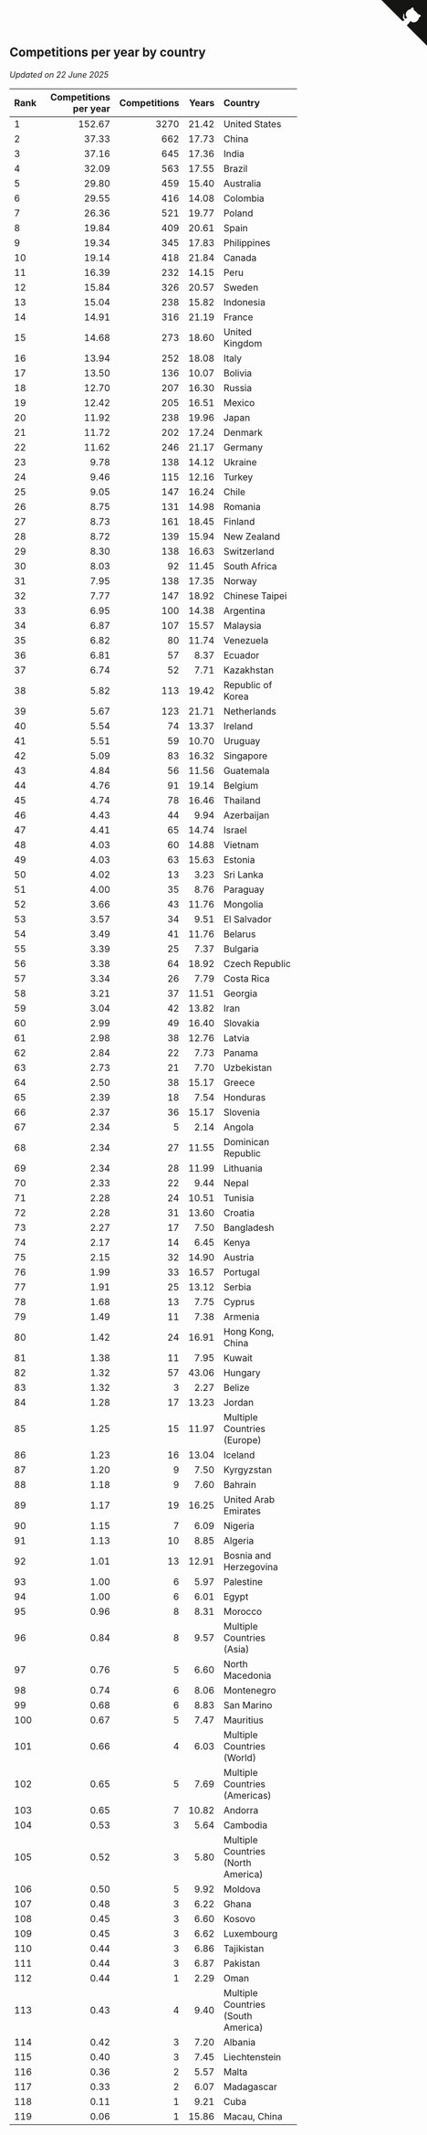 ## Competitions per year by country

*Updated on 22 June 2025*

| Rank | Competitions per year | Competitions | Years | Country |
| :--- | ---: | ---: | ---: | :--- |
| 1 | 152.67 | 3270 | 21.42 | United States |
| 2 | 37.33 | 662 | 17.73 | China |
| 3 | 37.16 | 645 | 17.36 | India |
| 4 | 32.09 | 563 | 17.55 | Brazil |
| 5 | 29.80 | 459 | 15.40 | Australia |
| 6 | 29.55 | 416 | 14.08 | Colombia |
| 7 | 26.36 | 521 | 19.77 | Poland |
| 8 | 19.84 | 409 | 20.61 | Spain |
| 9 | 19.34 | 345 | 17.83 | Philippines |
| 10 | 19.14 | 418 | 21.84 | Canada |
| 11 | 16.39 | 232 | 14.15 | Peru |
| 12 | 15.84 | 326 | 20.57 | Sweden |
| 13 | 15.04 | 238 | 15.82 | Indonesia |
| 14 | 14.91 | 316 | 21.19 | France |
| 15 | 14.68 | 273 | 18.60 | United Kingdom |
| 16 | 13.94 | 252 | 18.08 | Italy |
| 17 | 13.50 | 136 | 10.07 | Bolivia |
| 18 | 12.70 | 207 | 16.30 | Russia |
| 19 | 12.42 | 205 | 16.51 | Mexico |
| 20 | 11.92 | 238 | 19.96 | Japan |
| 21 | 11.72 | 202 | 17.24 | Denmark |
| 22 | 11.62 | 246 | 21.17 | Germany |
| 23 | 9.78 | 138 | 14.12 | Ukraine |
| 24 | 9.46 | 115 | 12.16 | Turkey |
| 25 | 9.05 | 147 | 16.24 | Chile |
| 26 | 8.75 | 131 | 14.98 | Romania |
| 27 | 8.73 | 161 | 18.45 | Finland |
| 28 | 8.72 | 139 | 15.94 | New Zealand |
| 29 | 8.30 | 138 | 16.63 | Switzerland |
| 30 | 8.03 | 92 | 11.45 | South Africa |
| 31 | 7.95 | 138 | 17.35 | Norway |
| 32 | 7.77 | 147 | 18.92 | Chinese Taipei |
| 33 | 6.95 | 100 | 14.38 | Argentina |
| 34 | 6.87 | 107 | 15.57 | Malaysia |
| 35 | 6.82 | 80 | 11.74 | Venezuela |
| 36 | 6.81 | 57 | 8.37 | Ecuador |
| 37 | 6.74 | 52 | 7.71 | Kazakhstan |
| 38 | 5.82 | 113 | 19.42 | Republic of Korea |
| 39 | 5.67 | 123 | 21.71 | Netherlands |
| 40 | 5.54 | 74 | 13.37 | Ireland |
| 41 | 5.51 | 59 | 10.70 | Uruguay |
| 42 | 5.09 | 83 | 16.32 | Singapore |
| 43 | 4.84 | 56 | 11.56 | Guatemala |
| 44 | 4.76 | 91 | 19.14 | Belgium |
| 45 | 4.74 | 78 | 16.46 | Thailand |
| 46 | 4.43 | 44 | 9.94 | Azerbaijan |
| 47 | 4.41 | 65 | 14.74 | Israel |
| 48 | 4.03 | 60 | 14.88 | Vietnam |
| 49 | 4.03 | 63 | 15.63 | Estonia |
| 50 | 4.02 | 13 | 3.23 | Sri Lanka |
| 51 | 4.00 | 35 | 8.76 | Paraguay |
| 52 | 3.66 | 43 | 11.76 | Mongolia |
| 53 | 3.57 | 34 | 9.51 | El Salvador |
| 54 | 3.49 | 41 | 11.76 | Belarus |
| 55 | 3.39 | 25 | 7.37 | Bulgaria |
| 56 | 3.38 | 64 | 18.92 | Czech Republic |
| 57 | 3.34 | 26 | 7.79 | Costa Rica |
| 58 | 3.21 | 37 | 11.51 | Georgia |
| 59 | 3.04 | 42 | 13.82 | Iran |
| 60 | 2.99 | 49 | 16.40 | Slovakia |
| 61 | 2.98 | 38 | 12.76 | Latvia |
| 62 | 2.84 | 22 | 7.73 | Panama |
| 63 | 2.73 | 21 | 7.70 | Uzbekistan |
| 64 | 2.50 | 38 | 15.17 | Greece |
| 65 | 2.39 | 18 | 7.54 | Honduras |
| 66 | 2.37 | 36 | 15.17 | Slovenia |
| 67 | 2.34 | 5 | 2.14 | Angola |
| 68 | 2.34 | 27 | 11.55 | Dominican Republic |
| 69 | 2.34 | 28 | 11.99 | Lithuania |
| 70 | 2.33 | 22 | 9.44 | Nepal |
| 71 | 2.28 | 24 | 10.51 | Tunisia |
| 72 | 2.28 | 31 | 13.60 | Croatia |
| 73 | 2.27 | 17 | 7.50 | Bangladesh |
| 74 | 2.17 | 14 | 6.45 | Kenya |
| 75 | 2.15 | 32 | 14.90 | Austria |
| 76 | 1.99 | 33 | 16.57 | Portugal |
| 77 | 1.91 | 25 | 13.12 | Serbia |
| 78 | 1.68 | 13 | 7.75 | Cyprus |
| 79 | 1.49 | 11 | 7.38 | Armenia |
| 80 | 1.42 | 24 | 16.91 | Hong Kong, China |
| 81 | 1.38 | 11 | 7.95 | Kuwait |
| 82 | 1.32 | 57 | 43.06 | Hungary |
| 83 | 1.32 | 3 | 2.27 | Belize |
| 84 | 1.28 | 17 | 13.23 | Jordan |
| 85 | 1.25 | 15 | 11.97 | Multiple Countries (Europe) |
| 86 | 1.23 | 16 | 13.04 | Iceland |
| 87 | 1.20 | 9 | 7.50 | Kyrgyzstan |
| 88 | 1.18 | 9 | 7.60 | Bahrain |
| 89 | 1.17 | 19 | 16.25 | United Arab Emirates |
| 90 | 1.15 | 7 | 6.09 | Nigeria |
| 91 | 1.13 | 10 | 8.85 | Algeria |
| 92 | 1.01 | 13 | 12.91 | Bosnia and Herzegovina |
| 93 | 1.00 | 6 | 5.97 | Palestine |
| 94 | 1.00 | 6 | 6.01 | Egypt |
| 95 | 0.96 | 8 | 8.31 | Morocco |
| 96 | 0.84 | 8 | 9.57 | Multiple Countries (Asia) |
| 97 | 0.76 | 5 | 6.60 | North Macedonia |
| 98 | 0.74 | 6 | 8.06 | Montenegro |
| 99 | 0.68 | 6 | 8.83 | San Marino |
| 100 | 0.67 | 5 | 7.47 | Mauritius |
| 101 | 0.66 | 4 | 6.03 | Multiple Countries (World) |
| 102 | 0.65 | 5 | 7.69 | Multiple Countries (Americas) |
| 103 | 0.65 | 7 | 10.82 | Andorra |
| 104 | 0.53 | 3 | 5.64 | Cambodia |
| 105 | 0.52 | 3 | 5.80 | Multiple Countries (North America) |
| 106 | 0.50 | 5 | 9.92 | Moldova |
| 107 | 0.48 | 3 | 6.22 | Ghana |
| 108 | 0.45 | 3 | 6.60 | Kosovo |
| 109 | 0.45 | 3 | 6.62 | Luxembourg |
| 110 | 0.44 | 3 | 6.86 | Tajikistan |
| 111 | 0.44 | 3 | 6.87 | Pakistan |
| 112 | 0.44 | 1 | 2.29 | Oman |
| 113 | 0.43 | 4 | 9.40 | Multiple Countries (South America) |
| 114 | 0.42 | 3 | 7.20 | Albania |
| 115 | 0.40 | 3 | 7.45 | Liechtenstein |
| 116 | 0.36 | 2 | 5.57 | Malta |
| 117 | 0.33 | 2 | 6.07 | Madagascar |
| 118 | 0.11 | 1 | 9.21 | Cuba |
| 119 | 0.06 | 1 | 15.86 | Macau, China |


<a href="https://github.com/JustinTimeCuber/wca_statistics" class="github-corner" aria-label="View source on Github"><svg width="80" height="80" viewBox="0 0 250 250" style="fill:#151513; color:#fff; position: absolute; top: 0; border: 0; right: 0;" aria-hidden="true"><path d="M0,0 L115,115 L130,115 L142,142 L250,250 L250,0 Z"></path><path d="M128.3,109.0 C113.8,99.7 119.0,89.6 119.0,89.6 C122.0,82.7 120.5,78.6 120.5,78.6 C119.2,72.0 123.4,76.3 123.4,76.3 C127.3,80.9 125.5,87.3 125.5,87.3 C122.9,97.6 130.6,101.9 134.4,103.2" fill="currentColor" style="transform-origin: 130px 106px;" class="octo-arm"></path><path d="M115.0,115.0 C114.9,115.1 118.7,116.5 119.8,115.4 L133.7,101.6 C136.9,99.2 139.9,98.4 142.2,98.6 C133.8,88.0 127.5,74.4 143.8,58.0 C148.5,53.4 154.0,51.2 159.7,51.0 C160.3,49.4 163.2,43.6 171.4,40.1 C171.4,40.1 176.1,42.5 178.8,56.2 C183.1,58.6 187.2,61.8 190.9,65.4 C194.5,69.0 197.7,73.2 200.1,77.6 C213.8,80.2 216.3,84.9 216.3,84.9 C212.7,93.1 206.9,96.0 205.4,96.6 C205.1,102.4 203.0,107.8 198.3,112.5 C181.9,128.9 168.3,122.5 157.7,114.1 C157.9,116.9 156.7,120.9 152.7,124.9 L141.0,136.5 C139.8,137.7 141.6,141.9 141.8,141.8 Z" fill="currentColor" class="octo-body"></path></svg></a><style>.github-corner:hover .octo-arm{animation:octocat-wave 560ms ease-in-out}@keyframes octocat-wave{0%,100%{transform:rotate(0)}20%,60%{transform:rotate(-25deg)}40%,80%{transform:rotate(10deg)}}@media (max-width:500px){.github-corner:hover .octo-arm{animation:none}.github-corner .octo-arm{animation:octocat-wave 560ms ease-in-out}}</style>
